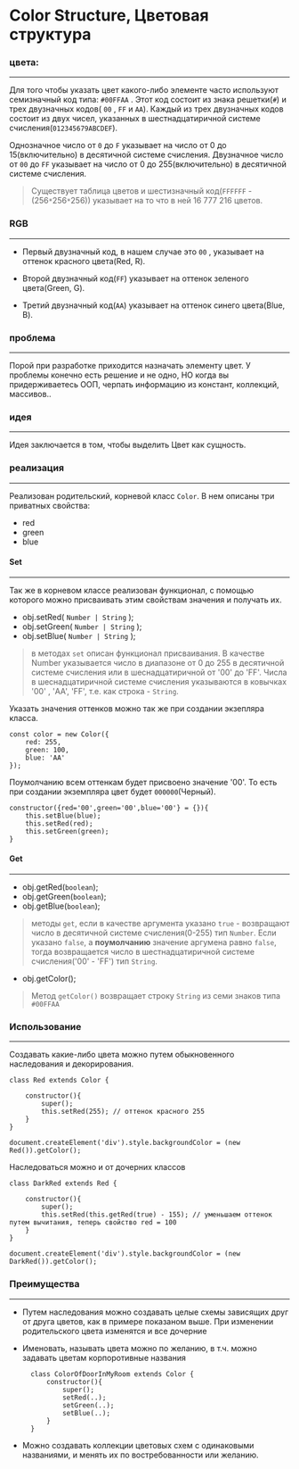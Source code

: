 # Color Structure, Цветовая структура
### цвета:
___
Для того чтобы указать цвет какого-либо элементе часто используют семизначный код типа: `#00FFAA` . 
Этот код состоит из знака решетки(`#`) и трех двузначных кодов( `00` , `FF` и `AA`). Каждый из трех двузначных кодов состоит из двух чисел, указанных в шестнадцатиричной системе счисления(`012345679ABCDEF`). 

Однозначное число от `0` до `F` указывает на число от 0 до 15(включительно) в десятичной системе счисления. Двузначное число от `00` до `FF` указывает на число от 0 до 255(включительно) в десятичной системе счисления.

> Существует таблица цветов и шестизначный код(`FFFFFF` - (256`*`256`*`256)) указывает на то что в ней 16 777 216 цветов.

### RGB
___
- Первый двузначный код, в нашем случае это  `00` , указывает на оттенок красного цвета(Red, R).

- Второй двузначный код(`FF`) указывает на оттенок зеленого цвета(Green, G).

- Третий двузначный код(`AA`) указывает на оттенок синего цвета(Blue, B).
 
### проблема
___
Порой при разработке приходится назначать элементу цвет. У проблемы конечно есть решение и не одно, НО когда вы придерживаетесь ООП, черпать информацию из констант, коллекций, массивов..

### идея
___ 

Идея заключается в том, чтобы выделить Цвет как сущность.

### реализация
___
Реализован родительский, корневой класс `Color`. В нем описаны три приватных свойства:

- red
- green
- blue

#### Set
___
Так же в корневом классе реализован функционал, с помощью которого можно присваивать этим свойствам значения и получать их. 

- obj.setRed( `Number | String` );
- obj.setGreen( `Number | String` );
- obj.setBlue( `Number | String` );

> в методах `set` описан функционал присваивания. В качестве Number указывается число в диапазоне от 0 до 255 в десятичной системе счисления или в шеснадцатиричной от '00' до 'FF'. Числа в шеснадцатиричной системе счисления указываются в ковычках '00' , 'AA', 'FF', т.е. как строка - `String`.

Указать значения оттенков можно так же при создании экзепляра класса. 

    const color = new Color({
        red: 255,
        green: 100,
        blue: 'AA'
    });

Поумолчанию всем оттенкам будет присвоено значение '00'. То есть при создании экземпляра цвет будет `000000`(Черный).

    constructor({red='00',green='00',blue='00'} = {}){
        this.setBlue(blue);
        this.setRed(red);
        this.setGreen(green);
    }

#### Get
___
- obj.getRed(`boolean`);
- obj.getGreen(`boolean`);
- obj.getBlue(`boolean`);

> методы `get`, если в качестве аргумента указано `true` - возвращают число в десятичной системе счисления(0-255) тип `Number`. Если указано `false`, а __поумолчанию__ значение аргумена равно `false`, тогда возвращается число в шестнадцатиричной системе счисления('00' - 'FF') тип `String`.

- obj.getColor();
> Метод `getColor()` возвращает строку `String` из семи знаков типа `#00FFAA`



### Использование
___

Создавать какие-либо цвета можно путем обыкновенного наследования и декорирования.

    class Red extends Color {

        constructor(){
            super();
            this.setRed(255); // оттенок красного 255
        }
    }

    document.createElement('div').style.backgroundColor = (new Red()).getColor();
    


Наследоваться можно и от дочерних классов

    class DarkRed extends Red {

        constructor(){
            super();
            this.setRed(this.getRed(true) - 155); // уменьшаем оттенок путем вычитания, теперь свойство red = 100
        }
    }

    document.createElement('div').style.backgroundColor = (new DarkRed()).getColor();


### Преимущества
___
- Путем наследования можно создавать целые схемы зависящих друг от друга цветов, как в примере показаном выше. При изменении родительского цвета изменятся и все дочерние

- Именовать, называть цвета можно по желанию, в т.ч. можно задавать цветам корпоротивные названия

        class ColorOfDoorInMyRoom extends Color {
            constructor(){
                super();
                setRed(..);
                setGreen(..);
                setBlue(..);
            }
        }

- Можно создавать коллекции цветовых схем c одинаковыми названиями, и менять их по востребованности или желанию.

